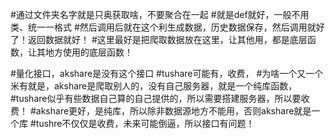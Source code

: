 #通过文件夹名字就是只奥获取啥，不要聚合在一起
#就是def就好，一般不用类、统一一格式
#然后调用后就在这个利生成数据，历史数据保存，然后调用就好了！返回数据就好！
#这里最好是把爬取数据放在这里，让其他用，都是底层函数，让其地方使用的底层函数！



#量化接口，akshare是没有这个接口
#tushare可能有，收费，
#为啥一个又一个米有就是，akshare是爬取别人的，没有自己服务器，就是一个纯库函数，
#tushare似乎有些数据自己算的自己提供的，所以需要搭建服务器，所以要收费！
#akshare更好，是纯库，所以除非数据源地方不能用，否则akshare就是一个库
#tushre不仅仅是收费，未来可能倒逼，所以接口有问题！
